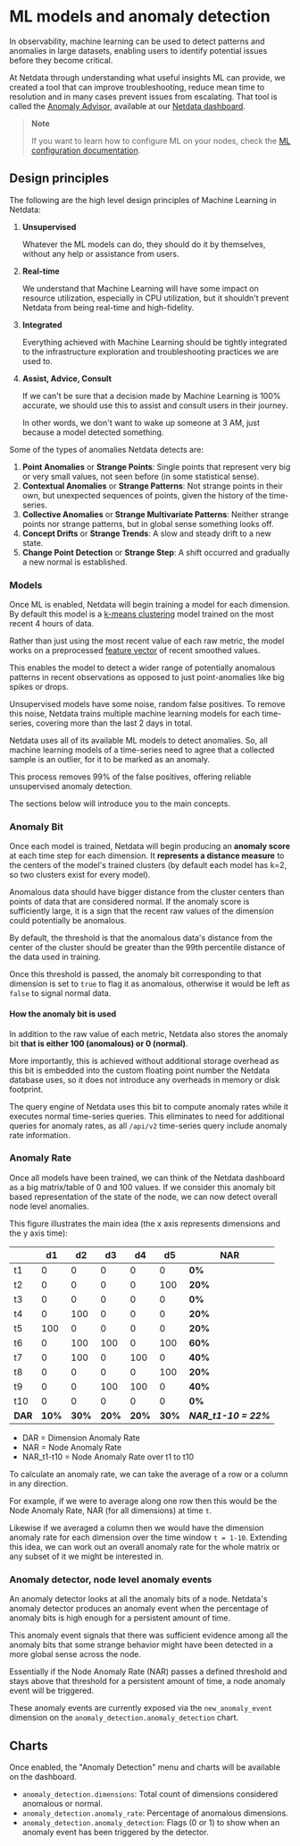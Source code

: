 # ML models and anomaly detection

In observability, machine learning can be used to detect patterns and anomalies in large datasets, enabling users to identify potential issues before they become critical.

At Netdata through understanding what useful insights ML can provide, we created a tool that can improve troubleshooting, reduce mean time to resolution and in many cases prevent issues from escalating. That tool is called the [Anomaly Advisor](https://github.com/netdata/netdata/blob/master/docs/dashboard/anomaly-advisor-tab.md), available at our [Netdata dashboard](https://github.com/netdata/netdata/blob/master/docs/category-overview-pages/accessing-netdata-dashboards.md).

> **Note**
>
> If you want to learn how to configure ML on your nodes, check the [ML configuration documentation](https://github.com/netdata/netdata/blob/master/src/ml/ml-configuration.md).

## Design principles

The following are the high level design principles of Machine Learning in Netdata:

1. **Unsupervised**

   Whatever the ML models can do, they should do it by themselves, without any help or assistance from users.

2. **Real-time**

   We understand that Machine Learning will have some impact on resource utilization, especially in CPU utilization, but it shouldn't prevent Netdata from being real-time and high-fidelity.

3. **Integrated**

   Everything achieved with Machine Learning should be tightly integrated to the infrastructure exploration and troubleshooting practices we are used to.

4. **Assist, Advice, Consult**

   If we can't be sure that a decision made by Machine Learning is 100% accurate, we should use this to assist and consult users in their journey.

   In other words, we don't want to wake up someone at 3 AM, just because a model detected something.

Some of the types of anomalies Netdata detects are:

1. **Point Anomalies** or **Strange Points**: Single points that represent very big or very small values, not seen before (in some statistical sense).
2. **Contextual Anomalies** or **Strange Patterns**: Not strange points in their own, but unexpected sequences of points, given the history of the time-series.
3. **Collective Anomalies** or **Strange Multivariate Patterns**: Neither strange points nor strange patterns, but in global sense something looks off.
4. **Concept Drifts** or **Strange Trends**: A slow and steady drift to a new state.
5. **Change Point Detection** or **Strange Step**: A shift occurred and gradually a new normal is established.

### Models

Once ML is enabled, Netdata will begin training a model for each dimension. By default this model is a [k-means clustering](https://en.wikipedia.org/wiki/K-means_clustering) model trained on the most recent 4 hours of data.

Rather than just using the most recent value of each raw metric, the model works on a preprocessed [feature vector](https://en.wikipedia.org/wiki/Feature_(machine_learning)#:~:text=edges%20and%20objects.-,Feature%20vectors,-%5Bedit%5D) of recent smoothed values.

This enables the model to detect a wider range of potentially anomalous patterns in recent observations as opposed to just point-anomalies like big spikes or drops.

Unsupervised models have some noise, random false positives. To remove this noise, Netdata trains multiple machine learning models for each time-series, covering more than the last 2 days in total.

Netdata uses all of its available ML models to detect anomalies. So, all machine learning models of a time-series need to agree that a collected sample is an outlier, for it to be marked as an anomaly.

This process removes 99% of the false positives, offering reliable unsupervised anomaly detection.

The sections below will introduce you to the main concepts.

### Anomaly Bit

Once each model is trained, Netdata will begin producing an **anomaly score** at each time step for each dimension. It **represents a distance measure** to the centers of the model's trained clusters (by default each model has k=2, so two clusters exist for every model).

Anomalous data should have bigger distance from the cluster centers than points of data that are considered normal. If the anomaly score is sufficiently large, it is a sign that the recent raw values of the dimension could potentially be anomalous.

By default, the threshold is that the anomalous data's distance from the center of the cluster should be greater than the 99th percentile distance of the data used in training.

Once this threshold is passed, the anomaly bit corresponding to that dimension is set to `true` to flag it as anomalous, otherwise it would be left as `false` to signal normal data.

#### How the anomaly bit is used

In addition to the raw value of each metric, Netdata also stores the anomaly bit **that is either 100 (anomalous) or 0 (normal)**.

More importantly, this is achieved without additional storage overhead as this bit is embedded into the custom floating point number the Netdata database uses, so it does not introduce any overheads in memory or disk footprint.

The query engine of Netdata uses this bit to compute anomaly rates while it executes normal time-series queries. This eliminates to need for additional queries for anomaly rates, as all `/api/v2` time-series query include anomaly rate information.

### Anomaly Rate

Once all models have been trained, we can think of the Netdata dashboard as a big matrix/table of 0 and 100 values. If we consider this anomaly bit based representation of the state of the node, we can now detect overall node level anomalies.

This figure illustrates the main idea (the x axis represents dimensions and the y axis time):

|         | d1      | d2      | d3      | d4      | d5      | **NAR**               |
|---------|---------|---------|---------|---------|---------|-----------------------|
| t1      | 0       | 0       | 0       | 0       | 0       | **0%**                |
| t2      | 0       | 0       | 0       | 0       | 100     | **20%**               |
| t3      | 0       | 0       | 0       | 0       | 0       | **0%**                |
| t4      | 0       | 100     | 0       | 0       | 0       | **20%**               |
| t5      | 100     | 0       | 0       | 0       | 0       | **20%**               |
| t6      | 0       | 100     | 100     | 0       | 100     | **60%**               |
| t7      | 0       | 100     | 0       | 100     | 0       | **40%**               |
| t8      | 0       | 0       | 0       | 0       | 100     | **20%**               |
| t9      | 0       | 0       | 100     | 100     | 0       | **40%**               |
| t10     | 0       | 0       | 0       | 0       | 0       | **0%**                |
| **DAR** | **10%** | **30%** | **20%** | **20%** | **30%** | **_NAR_t1-10 = 22%_** |

- DAR = Dimension Anomaly Rate
- NAR = Node Anomaly Rate
- NAR_t1-t10 = Node Anomaly Rate over t1 to t10

To calculate an anomaly rate, we can take the average of a row or a column in any direction.

For example, if we were to average along one row then this would be the Node Anomaly Rate, NAR (for all dimensions) at time `t`.

Likewise if we averaged a column then we would have the dimension anomaly rate for each dimension over the time window `t = 1-10`. Extending this idea, we can work out an overall anomaly rate for the whole matrix or any subset of it we might be interested in.

### Anomaly detector, node level anomaly events

An anomaly detector looks at all the anomaly bits of a node. Netdata's anomaly detector produces an anomaly event when the percentage of anomaly bits is high enough for a persistent amount of time.

This anomaly event signals that there was sufficient evidence among all the anomaly bits that some strange behavior might have been detected in a more global sense across the node.

Essentially if the Node Anomaly Rate (NAR) passes a defined threshold and stays above that threshold for a persistent amount of time, a node anomaly event will be triggered.

These anomaly events are currently exposed via the `new_anomaly_event` dimension on the `anomaly_detection.anomaly_detection` chart.

## Charts

Once enabled, the "Anomaly Detection" menu and charts will be available on the dashboard.

- `anomaly_detection.dimensions`: Total count of dimensions considered anomalous or normal.
- `anomaly_detection.anomaly_rate`: Percentage of anomalous dimensions.
- `anomaly_detection.anomaly_detection`: Flags (0 or 1) to show when an anomaly event has been triggered by the detector.
